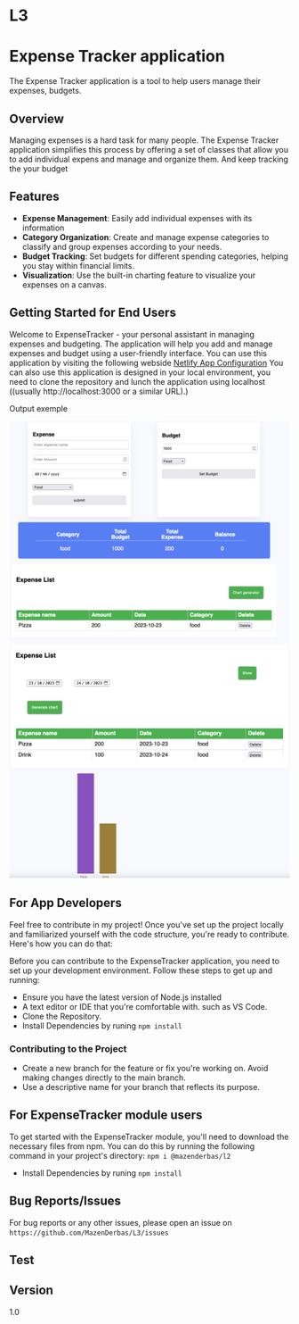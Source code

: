 # L3

# Expense Tracker application

The Expense Tracker application is a tool to help users manage their expenses, budgets.

## Overview

Managing expenses is a hard task for many people. The Expense Tracker application simplifies this process by offering a set of classes that allow you to add individual expens and manage and organize them. And keep tracking the your budget

## Features

- **Expense Management**: Easily add individual expenses with its information
- **Category Organization**: Create and manage expense categories to classify and group expenses according to your needs.
- **Budget Tracking**: Set budgets for different spending categories, helping you stay within financial limits.
- **Visualization**: Use the built-in charting feature to visualize your expenses on a canvas.

## Getting Started for End Users

Welcome to ExpenseTracker - your personal assistant in managing expenses and budgeting. The application will help you add and manage expenses and budget using a user-friendly interface.
You can use this application by visiting the following webside [Netlify App Configuration](https://app.netlify.com/sites/l2expensetracker/configuration/general)
You can also use this application is designed in your local environment, you need to clone the repository and lunch the application using localhost ((usually http://localhost:3000 or a similar URL).)

Output exemple 

![Example](/img/16.png)
![Example](/img/17.png)


## For App Developers

Feel free to contribute in my project! Once you've set up the project locally and familiarized yourself with the code structure, you're ready to contribute. Here's how you can do that:

Before you can contribute to the ExpenseTracker application, you need to set up your development environment. Follow these steps to get up and running:
- Ensure you have the latest version of Node.js installed
- A text editor or IDE that you're comfortable with. such as VS Code.
- Clone the Repository.
- Install Dependencies by runing `npm install`

### Contributing to the Project
- Create a new branch for the feature or fix you're working on. Avoid making changes directly to the main branch.
- Use a descriptive name for your branch that reflects its purpose.


## For ExpenseTracker module users 
To get started with the ExpenseTracker module, you'll need to download the necessary files from npm. You can do this by running the following command in your project's directory:
`npm i @mazenderbas/l2`
- Install Dependencies by runing
 `npm install`


## Bug Reports/Issues
For bug reports or any other issues, please open an issue on ```https://github.com/MazenDerbas/L3/issues```

## Test


## Version 
1.0
